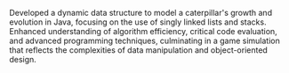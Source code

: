 Developed a dynamic data structure to model a caterpillar's growth and evolution in Java, focusing on the use of singly linked lists and stacks. Enhanced understanding of algorithm efficiency, critical code evaluation, and advanced programming techniques, culminating in a game simulation that reflects the complexities of data manipulation and object-oriented design.

